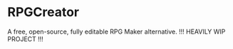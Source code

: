 # RPGCreator
 A free, open-source, fully editable RPG Maker alternative. !!! HEAVILY WIP PROJECT !!!
